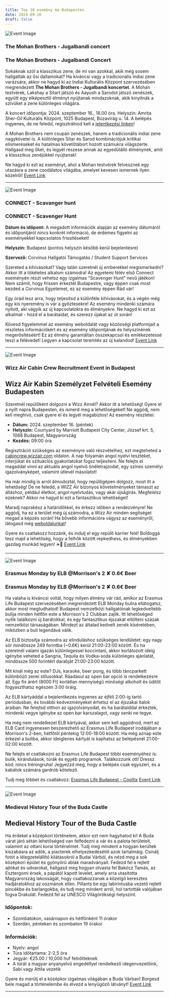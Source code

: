 ```yaml
---
title: Top 10 esemény ma Budapesten
date: 2024-09-16
draft: false
---
```


![Event Image](https://scontent-cdg4-1.xx.fbcdn.net/v/t39.30808-6/457614497_924258556412898_5232089019356488071_n.jpg?stp=dst-jpg_s960x960&_nc_cat=104&ccb=1-7&_nc_sid=75d36f&_nc_ohc=qhPnaud7ZcsQ7kNvgFlK5jj&_nc_ht=scontent-cdg4-1.xx&_nc_gid=AJUmM59dILgYYfN2yt2R_4P&oh=00_AYADb6Fxv6D4HTWlfo0rBcW_PSg27kwbz2j2cQL4NdIEDg&oe=66ED9581)

 ### The Mohan Brothers - Jugalbandi concert

### The Mohan Brothers - Jugalbandi Concert

Sokaknak szól a klasszikus zene, de mi van azokkal, akik még sosem hallgatták az ősi dallamokat? Ha kíváncsi vagy a tradicionális indiai zene varázsára, akkor ne hagyd ki az Indiai Kulturális Központ szervezésében megrendezett **The Mohan Brothers - Jugalbandi koncertet**. A Mohan testvérek, Lakshay a Sitart játszó és Aayush a Sarodot játszó zenészek, együtt egy elképesztő élményt nyújtanak mindazoknak, akik kinyitnák a szívüket a zene különleges világára.

A koncert időpontja: 2024. szeptember 16., 18.00 óra. Helyszín: Amrita Sher-Gil Kulturális Központ, 1025 Budapest, Búzavirág u. 14. A belépés ingyenes, de ne feledd, regisztrálnod kell a [jelentkezési linken](https://www.eoibudapest.gov.in/ascc/news_detail/...)!

A Mohan Brothers nem csupán zenészek, hanem a tradicionális indiai zene nagykövetei is. A különleges Sitar és Sarod kombinációjuk kritikai elismeréseket és hatalmas követőtábort hozott számukra világszerte. Hallgasd meg őket, és legyél részese annak az egyedülálló élménynek, amit a klasszikus zenéjükkel nyújtanak!

Ne hagyd ki ezt az eseményt, ahol a Mohan testvérek felvesznek egy utazásra a zene csodálatos világába, amelyet kevesen ismernek ilyen közelről!
[Event Link](https://facebook.com/events/2072854949775786)

---
![Event Image](https://scontent-cdg4-1.xx.fbcdn.net/v/t39.30808-6/455601998_1097413008839921_4365425777355233621_n.jpg?stp=dst-jpg_s960x960&_nc_cat=102&ccb=1-7&_nc_sid=75d36f&_nc_ohc=30seVuKbtGkQ7kNvgHHTY2l&_nc_ht=scontent-cdg4-1.xx&_nc_gid=Adxpr7kcnjMGCCud3JnXQA8&oh=00_AYBdQ0n_3r-25QTiCNxYV7igWXFLdyXXuDAwPzWc1g2mBg&oe=66ED8CCE)

 ### CONNECT - Scavanger hunt

### CONNECT - Scavenger Hunt

**Dátum és időpont:** A megadott információk alapján az esemény dátumáról és időpontjáról nincs konkrét információ, de érdemes figyelni az eseményekkel kapcsolatos frissítéseket!

**Helyszín:** Budapest (pontos helyszín később kerül bejelentésre)

**Szervező:** Corvinus Hallgatói Támogatás / Student Support Services

Szereted a kihívásokat? Vagy talán szeretnél új emberekkel megismerkedni? Akkor itt a tökéletes alkalom számodra! Az egyetemi félév első Connect eseményén részt vehetsz egy izgalmas "Scavenger Hunt" nevű játékon! Nem számít, hogy frissen érkeztél Budapestre, vagy éppen csak most kezded a Corvinus Egyetemet, ez az esemény éppen Rád vár!

Egy órád lesz arra, hogy teljesítsd a különféle kihívásokat, és a végén még egy kis nyeremény is vár a győztesekre! Az esemény mindenki számára nyitott, aki vágyik az új kapcsolatokra és élményekre. Ne hagyd ki ezt az alkalmat - hozd el a barátaidat, és szerezz újakat az út során!

Kövesd figyelemmel az esemény weboldalát vagy közösségi platformjait a részletes információkért és az esemény időpontjának és helyszínének megerősítéséért! Ez az élmény garantáltan összekapcsol és emlékezetessé teszi a félévedet! Legyen a kapcsolat teremtés az új kalandod!
[Event Link](https://facebook.com/events/1462183537768030)

---
![Event Image](https://scontent-cdg4-1.xx.fbcdn.net/v/t39.30808-6/458511054_920266990139714_7736358698285496784_n.jpg?stp=dst-jpg_s960x960&_nc_cat=102&ccb=1-7&_nc_sid=75d36f&_nc_ohc=i0irYd6DngYQ7kNvgH8IqIG&_nc_ht=scontent-cdg4-1.xx&oh=00_AYC_7_2TknniXm32pEkdi6nU1Jfy_zbrIKh9Tnq9dhn_xg&oe=66ED6DFE)

 ### Wizz Air Cabin Crew Recruitment Event in Budapest

## Wizz Air Kabin Személyzet Felvételi Esemény Budapesten

Szeretnél repülőként dolgozni a Wizz Airnél? Akkor itt a lehetőség! Gyere el a nyílt napra Budapesten, és ismerd meg a lehetőségeket! Ne aggódj, nem kell meghívó, csak gyere el és legyél magabiztos! Az esemény részletei:

- **Dátum:** 2024. szeptember 16. (péntek)
- **Helyszín:** Courtyard by Marriott Budapest City Center, József krt. 5, 1088 Budapest, Magyarország
- **Kezdés:** 09:00 óra

Regisztráció szükséges az eseményre való részvételhez, ezt megteheted a [cabincrew.wizzair.com](https://cabincrew.wizzair.com) oldalon. A nap folyamán angol nyelvi teszteket, interjúkat és szituációs gyakorlatokat fogsz teljesíteni. Ne felejts el magaddal vinni az aktuális angol nyelvű önéletrajzodat, egy színes személyi igazolványképet, valamint útlevél másolatot!

Ha már mindig is arról álmodoztál, hogy repülőgépen dolgozz, most itt a lehetőség! De ne feledd, a WIZZ Air bizonyos követelményeket támaszt az álláshoz, például életkor, angol nyelvtudás, vagy akár újságírás. Megfelelsz ezeknek? Akkor ne hagyd ki ezt a fantasztikus lehetőséget!

Maradj naprakész a határidőkkel, és érkezz időben a rendezvényre! Ne aggódj, ha ez a terület még új számodra, a Wizz Air minden segítséget megad a képzés során! Ha bővebb információra vágysz az eseményről, látogasd meg [weboldalunkat](https://cabincrew.wizzair.com)!

Gyere és csatlakozz hozzánk, és indulj el egy repülő karrier felé! Boldoggá tesz majd a lehetőség, hogy a felhők között repkedhess, és élményekben gazdag munkád legyen! ✈️🌟
[Event Link](https://facebook.com/events/1180060986443696)

---
![Event Image](https://scontent-cdg4-1.xx.fbcdn.net/v/t39.30808-6/403931844_731904175638494_6146233423190280541_n.jpg?stp=dst-jpg_s960x960&_nc_cat=102&ccb=1-7&_nc_sid=75d36f&_nc_ohc=3dyKKDqwjboQ7kNvgF1JvHL&_nc_ht=scontent-cdg4-1.xx&_nc_gid=AA_HtvPrBGkD3DrDdch8g16&oh=00_AYAmmbvhgn6tZOhMliVFgp78V6ZXQ0sSY0b8tQ1uDFjlQQ&oe=66ED8583)

 ### Erasmus Monday by ELB @Morrison's 2 ✘ 0.6€ Beer

### Erasmus Monday by ELB @Morrison's 2 ✘ 0.6€ Beer

Ha valaha is kíváncsi voltál, hogy milyen élmény vár rád, amikor az Erasmus Life Budapest szervezésében megrendezett ELB Monday bulira ellátogatsz, akkor most megtudhatod! Budapest nemzetközi hallgatóinak legkedveltebb bulija minden hétfőn este a Morrison's 2 Clubban zajlik. Itt lehetőséged nyílik találkozni új barátokkal, és egy fantasztikus éjszakát eltölteni százak nemzetközi társaságában. Mindezt az általad kedvelt zenék kíséretében, miközben a buli legendává válik.

Az ELB biztosítja számodra az elinduláshoz szükséges lendületet: egy nagy sör mindössze 249 forintba (~0.6€) kerül 21:00-23:00 között. És ha szeretnél valami igazán különlegessel koccintani, akkor korlátozott ideig igénybe veheted a Sangria, Tequila és Vodka-soda különleges ajánlatát, mindössze 500 forintért darabját 21:00-23:00 között.

Mit kínál még az este? DJs, karaoke, beer pong, és több táncparkett különböző zenei stílusokkal. Ráadásul az open bar opció is rendelkezésre áll. Egy fix árért (8000 Ft) korlátlan mennyiségű minőségi alkoholt és üdítőt fogyaszthatsz egészen 3:00 óráig.

Az ELB kártyáddal a bejelentkezés ingyenes az éjféli 2:00-ig tartó periódusban, és további kedvezményeket érhetsz el az éjszakai italok áraiban. Ne felejtsd otthon az igazolványodat, és ha barátaiddal érkeztek, mindenki vegye igénybe az open bar karszalagot, vagy senki ne tegye.

Ha még nem rendelkezel ELB kártyával, akkor sem kell aggódnod, mert az ELB Card ingyenesen beszerezhető az Erasmus Life Budapest irodájában a Morrison's 2-ben, hétfőtől péntekig 12:00-18:00 között. Ha még aznap este érkezel a buliba, akkor ideiglenes kártyát is kaphatsz az belépésnél 21:00-02:00 között.

Ne felejts el csatlakozni az Erasmus Life Budapest többi eseményéhez is: bulik, kirándulások, túrák és egyéb programok. Találkozzunk ott! Dressz kód: nincs tréningruha! Jegyezzd meg, hogy a belépés csak egyszeri, és a kabátok számára gardrób kötelező.

Tudj meg többet és csatlakozz: [Erasmus Life Budapest - Cooltix](https://cooltix.hu/b/erasmuslifebudapest)
[Event Link](https://facebook.com/events/471278878994652)

---
![Event Image](https://scontent-cdg4-2.xx.fbcdn.net/v/t39.30808-6/454912744_1050588749879459_5542144323526515750_n.jpg?_nc_cat=101&ccb=1-7&_nc_sid=75d36f&_nc_ohc=tz8rpTV-z18Q7kNvgFyOyiJ&_nc_ht=scontent-cdg4-2.xx&_nc_gid=AlEEVbDWrFgeLTW4hGDYKhK&oh=00_AYBul9ZkTe7SFdBAs5B2xcn8-gGObLu6o1kf8cp8K1ABjw&oe=66ED7465)

 ### Medieval History Tour of the Buda Castle 

## Medieval History Tour of the Buda Castle

Ha érdekel a középkori történelem, akkor ezt nem hagyhatod ki! A Buda várat járó sétán lehetőséged van felfedezni a vár és a palota területeit, valamint az ottani korai történelmet. Tudj meg mindent a hogyan kerültek kiszabásra az adók, a piacterek elhelyezkedésétől azok tartalmáig. Csinálj fotót a lélegzetelállító kilátásokról a Budai Várból, és nézd meg a sok középkori épület és gyönyörű ablak maradványait. Fedezd fel a rejtett ajtókat és udvarokat, hallgasd meg hogyan olvasta fel Bakócz Tamás, az Esztergomi érsek, a pápától kapott levelet, amely arra utasította Magyarország lakosságát, hogy csatlakozzanak a közelgő keresztes hadjáratokhoz az oszmánok ellen. Pillants be egy labirintusba vezető rejtett pincékbe és barlangokba, és tudj meg mindent arról, hol tartották valójában fogva Drakulát. Fedezd fel az UNESCO Világörökségi helyszínt.

### Időpontok:
- Szombatokon, vasárnapon és hétfőnként 11 órakor
- Szerdán, pénteken és szombaton 19 órakor

### Információk:
- Nyelv: angol
- Túra időtartama: 2-2,5 óra
- Jegyár: €25.00 / 10,000 huf felnőtteknek
- A túrát a magyar anyanyelvű engedéllyel rendelkező idegenvezetőink, Sabi vagy Attila vezetik

Gyere és merülj el a középkor izgalmas világában a Buda Várban! Borgesd bele magad a történelembe és élvezd a lenyűgöző látványt!
[Event Link](https://facebook.com/events/370193969373368)

---
